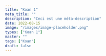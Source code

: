 ```yaml
---
title: "Koan 1"
meta_title: ""
description: "Ceci est une méta-description"
date: 2022-08-15
image: "/images/image-placeholder.png"
types: ["Koan 1"]
master: ""
tags: ["Koan"]
draft: false
---
```


